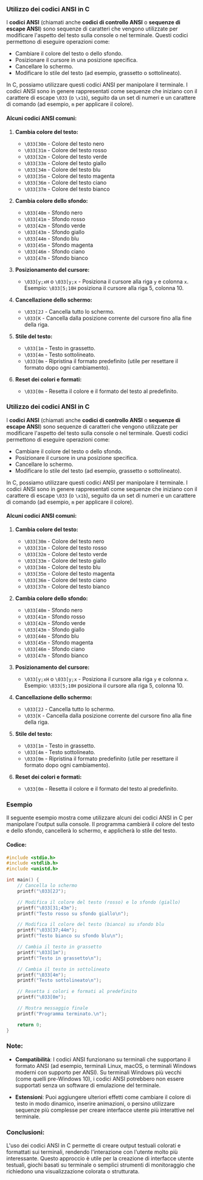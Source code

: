 ### Utilizzo dei codici ANSI in C

I **codici ANSI** (chiamati anche **codici di controllo ANSI** o **sequenze di escape ANSI**) sono sequenze di caratteri che vengono utilizzate per modificare l'aspetto del testo sulla console o nel terminale. Questi codici permettono di eseguire operazioni come:
- Cambiare il colore del testo o dello sfondo.
- Posizionare il cursore in una posizione specifica.
- Cancellare lo schermo.
- Modificare lo stile del testo (ad esempio, grassetto o sottolineato).

In C, possiamo utilizzare questi codici ANSI per manipolare il terminale. I codici ANSI sono in genere rappresentati come sequenze che iniziano con il carattere di escape `\033` (o `\x1b`), seguito da un set di numeri e un carattere di comando (ad esempio, `m` per applicare il colore).

#### Alcuni codici ANSI comuni:

1. **Cambia colore del testo:**
   - `\033[30m` - Colore del testo nero
   - `\033[31m` - Colore del testo rosso
   - `\033[32m` - Colore del testo verde
   - `\033[33m` - Colore del testo giallo
   - `\033[34m` - Colore del testo blu
   - `\033[35m` - Colore del testo magenta
   - `\033[36m` - Colore del testo ciano
   - `\033[37m` - Colore del testo bianco

2. **Cambia colore dello sfondo:**
   - `\033[40m` - Sfondo nero
   - `\033[41m` - Sfondo rosso
   - `\033[42m` - Sfondo verde
   - `\033[43m` - Sfondo giallo
   - `\033[44m` - Sfondo blu
   - `\033[45m` - Sfondo magenta
   - `\033[46m` - Sfondo ciano
   - `\033[47m` - Sfondo bianco

3. **Posizionamento del cursore:**
   - `\033[y;xH` o `\033[y;x` - Posiziona il cursore alla riga `y` e colonna `x`. Esempio: `\033[5;10H` posiziona il cursore alla riga 5, colonna 10.

4. **Cancellazione dello schermo:**
   - `\033[2J` - Cancella tutto lo schermo.
   - `\033[K` - Cancella dalla posizione corrente del cursore fino alla fine della riga.

5. **Stile del testo:**
   - `\033[1m` - Testo in grassetto.
   - `\033[4m` - Testo sottolineato.
   - `\033[0m` - Ripristina il formato predefinito (utile per resettare il formato dopo ogni cambiamento).

6. **Reset dei colori e formati:**
   - `\033[0m` - Resetta il colore e il formato del testo al predefinito.
### Utilizzo dei codici ANSI in C

I **codici ANSI** (chiamati anche **codici di controllo ANSI** o **sequenze di escape ANSI**) sono sequenze di caratteri che vengono utilizzate per modificare l'aspetto del testo sulla console o nel terminale. Questi codici permettono di eseguire operazioni come:
- Cambiare il colore del testo o dello sfondo.
- Posizionare il cursore in una posizione specifica.
- Cancellare lo schermo.
- Modificare lo stile del testo (ad esempio, grassetto o sottolineato).

In C, possiamo utilizzare questi codici ANSI per manipolare il terminale. I codici ANSI sono in genere rappresentati come sequenze che iniziano con il carattere di escape `\033` (o `\x1b`), seguito da un set di numeri e un carattere di comando (ad esempio, `m` per applicare il colore).

#### Alcuni codici ANSI comuni:

1. **Cambia colore del testo:**
   - `\033[30m` - Colore del testo nero
   - `\033[31m` - Colore del testo rosso
   - `\033[32m` - Colore del testo verde
   - `\033[33m` - Colore del testo giallo
   - `\033[34m` - Colore del testo blu
   - `\033[35m` - Colore del testo magenta
   - `\033[36m` - Colore del testo ciano
   - `\033[37m` - Colore del testo bianco

2. **Cambia colore dello sfondo:**
   - `\033[40m` - Sfondo nero
   - `\033[41m` - Sfondo rosso
   - `\033[42m` - Sfondo verde
   - `\033[43m` - Sfondo giallo
   - `\033[44m` - Sfondo blu
   - `\033[45m` - Sfondo magenta
   - `\033[46m` - Sfondo ciano
   - `\033[47m` - Sfondo bianco

3. **Posizionamento del cursore:**
   - `\033[y;xH` o `\033[y;x` - Posiziona il cursore alla riga `y` e colonna `x`. Esempio: `\033[5;10H` posiziona il cursore alla riga 5, colonna 10.

4. **Cancellazione dello schermo:**
   - `\033[2J` - Cancella tutto lo schermo.
   - `\033[K` - Cancella dalla posizione corrente del cursore fino alla fine della riga.

5. **Stile del testo:**
   - `\033[1m` - Testo in grassetto.
   - `\033[4m` - Testo sottolineato.
   - `\033[0m` - Ripristina il formato predefinito (utile per resettare il formato dopo ogni cambiamento).

6. **Reset dei colori e formati:**
   - `\033[0m` - Resetta il colore e il formato del testo al predefinito.

### Esempio

Il seguente esempio mostra come utilizzare alcuni dei codici ANSI in C per manipolare l'output sulla console. Il programma cambierà il colore del testo e dello sfondo, cancellerà lo schermo, e applicherà lo stile del testo.

#### Codice:

```c
#include <stdio.h>
#include <stdlib.h>
#include <unistd.h>

int main() {
    // Cancella lo schermo
    printf("\033[2J");

    // Modifica il colore del testo (rosso) e lo sfondo (giallo)
    printf("\033[31;43m");
    printf("Testo rosso su sfondo giallo\n");

    // Modifica il colore del testo (bianco) su sfondo blu
    printf("\033[37;44m");
    printf("Testo bianco su sfondo blu\n");

    // Cambia il testo in grassetto
    printf("\033[1m");
    printf("Testo in grassetto\n");

    // Cambia il testo in sottolineato
    printf("\033[4m");
    printf("Testo sottolineato\n");

    // Resetta i colori e formati al predefinito
    printf("\033[0m");

    // Mostra messaggio finale
    printf("Programma terminato.\n");

    return 0;
}
```

### Note:
- **Compatibilità**: I codici ANSI funzionano su terminali che supportano il formato ANSI (ad esempio, terminali Linux, macOS, o terminali Windows moderni con supporto per ANSI). Su terminali Windows più vecchi (come quelli pre-Windows 10), i codici ANSI potrebbero non essere supportati senza un software di emulazione del terminale.
  
- **Estensioni**: Puoi aggiungere ulteriori effetti come cambiare il colore di testo in modo dinamico, inserire animazioni, o persino utilizzare sequenze più complesse per creare interfacce utente più interattive nel terminale.

### Conclusioni:

L'uso dei codici ANSI in C permette di creare output testuali colorati e formattati sui terminali, rendendo l'interazione con l'utente molto più interessante. Questo approccio è utile per la creazione di interfacce utente testuali, giochi basati su terminale o semplici strumenti di monitoraggio che richiedono una visualizzazione colorata o strutturata.
